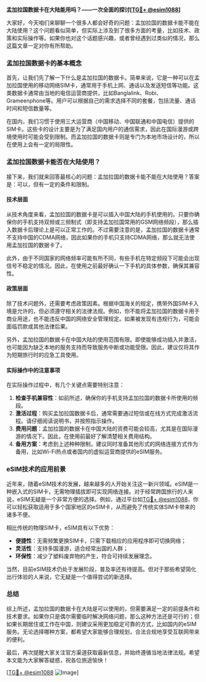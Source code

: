 **孟加拉国数据卡在大陆能用吗？——一次全面的探讨[[TG💪+ @esim1088](https://t.me/s/esim1088)]**

大家好，今天咱们来聊聊一个很多人都会好奇的问题：孟加拉国的数据卡能不能在大陆使用？这个问题看似简单，但实际上涉及到了很多方面的考量，比如技术、政策和实际操作等。如果你也对这个话题感兴趣，或者曾经遇到过类似的情况，那么这篇文章一定对你有所帮助。

### 孟加拉国数据卡的基本概念

首先，让我们先了解一下什么是孟加拉国的数据卡。简单来说，它是一种可以在孟加拉国使用的移动网络SIM卡，通常用于手机上网、通话以及发送短信等功能。这类数据卡通常由当地的电信运营商提供，比如Banglalink、Robi、Grameenphone等。用户可以根据自己的需求选择不同的套餐，包括流量、通话时间和短信数量等。

在国内，我们习惯于使用三大运营商（中国移动、中国联通和中国电信）提供的SIM卡。这些卡的设计主要是为了满足国内用户的通信需求，因此在国际漫游或跨境使用时可能会受到限制。而孟加拉国的数据卡则是专门为本地市场设计的，所以在使用上会有一定的局限性。

### 孟加拉国数据卡能否在大陆使用？

接下来，我们就来回答最核心的问题：孟加拉国的数据卡能不能在大陆使用？答案是：可以，但有一定的条件和限制。

#### 技术层面

从技术角度来看，孟加拉国的数据卡是可以插入中国大陆的手机使用的。只要你确保你的手机支持双频或三频制式（即支持孟加拉国常用的GSM网络频段），那么插入数据卡后理论上是可以正常工作的。不过需要注意的是，孟加拉国的数据卡通常不支持中国的CDMA网络，因此如果你的手机只支持CDMA网络，那么就无法使用孟加拉国的数据卡了。

此外，由于不同国家的网络频率可能有所不同，有些手机在特定频段下可能会出现信号不稳定的情况。因此，在使用之前最好确认一下手机的具体参数，确保其兼容性。

#### 政策层面

除了技术问题外，还需要考虑政策因素。根据中国海关的规定，携带外国SIM卡入境是允许的，但必须遵守相关的法律法规。例如，你不能将孟加拉国的数据卡用于商业用途，也不能违反中国的网络安全管理规定。如果被发现有违规行为，可能会面临罚款或其他法律后果。

另外，孟加拉国的数据卡在中国大陆的使用范围有限。即使能够成功插入并激活，也可能因为缺乏本地的服务支持而导致服务中断或功能受限。因此，建议仅将其作为短期旅行时的应急工具使用。

#### 实际操作中的注意事项

在实际操作过程中，有几个关键点需要特别注意：

1. **检查手机兼容性**：如前所述，确保你的手机支持孟加拉国的数据卡所使用的频段。
2. **激活过程**：购买孟加拉国数据卡后，通常需要通过短信或在线方式完成激活流程。请仔细阅读说明书，并按照指示操作。
3. **费用问题**：孟加拉国的数据卡在中国大陆的资费可能会较高，尤其是在国际漫游的情况下。因此，在使用前最好了解清楚相关费用结构。
4. **备用方案**：考虑到上述种种限制，建议同时准备其他形式的网络连接方式作为备用，比如Wi-Fi热点或者国内的虚拟运营商提供的eSIM服务。

### eSIM技术的应用前景

近年来，随着eSIM技术的发展，越来越多的人开始关注这一新兴领域。eSIM是一种嵌入式的SIM卡，无需物理插拔即可实现网络连接。对于经常跨国旅行的人来说，eSIM无疑是一个非常方便的选择。例如，通过平台如[TG💪+ @esim1088](https://t.me/s/esim1088)，你可以轻松获取适用于多个国家地区的eSIM卡，从而避免了传统实体SIM卡带来的诸多不便。

相比传统的物理SIM卡，eSIM具有以下优势：
- **便捷性**：无需频繁更换SIM卡，只需下载相应的应用程序即可切换网络；
- **灵活性**：支持多国漫游，适合经常出国的人群；
- **环保性**：减少了塑料废弃物的产生，符合可持续发展理念。

当然，目前eSIM技术仍处于发展阶段，普及率还有待提高。但对于那些希望简化出行体验的人来说，它无疑是一个值得尝试的新选择。

### 总结

综上所述，孟加拉国的数据卡在大陆是可以使用的，但需要满足一定的前提条件和技术要求。如果你只是偶尔需要临时解决网络问题，那么这种方法还是可行的；但如果长期居住或工作在中国，则建议采用更加稳定可靠的方式，比如国内的eSIM服务。无论选择哪种方案，都希望大家能够合理规划，合法合规地享受互联网带来的便利。

最后，再次提醒大家关注官方渠道获取最新信息，并始终遵循当地法律法规。希望本文能为大家解答疑惑，祝各位旅途愉快！

[[TG💪+ @esim1088](https://t.me/s/esim1088) ![Image](https://i.postimg.cc/4NQfJmqS/Snipaste-2025-05-13-00-14-12.png)]